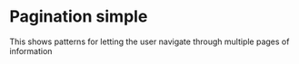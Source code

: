# Pagination simple

This shows patterns for letting the user navigate through multiple pages of information

